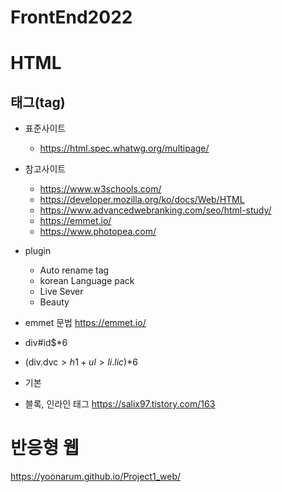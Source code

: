 # FrontEnd2022
# HTML
## 태그(tag)
+ 표준사이트 
  + https://html.spec.whatwg.org/multipage/

+ 참고사이트 
  + https://www.w3schools.com/
  + https://developer.mozilla.org/ko/docs/Web/HTML
  + https://www.advancedwebranking.com/seo/html-study/
  + https://emmet.io/
  + https://www.photopea.com/

+ plugin
  + Auto rename tag 
  + korean Language pack <!--언어팩-->
  + Live Sever <!--자동 화면 변환-->
  + Beauty <!--자동 줄 맞춤-->

+ emmet 문법 https://emmet.io/
 + div#id$*6
 + (div.dvc$>h1+ul>li.lic$)*6

+ 기본
+ 블록, 인라인 태그 https://salix97.tistory.com/163


# 반응형 웹
https://yoonarum.github.io/Project1_web/
